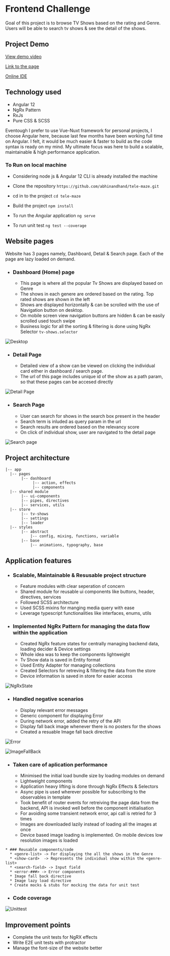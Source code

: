 # Frontend Challenge

Goal of this project is to browse TV Shows based on the rating and Genre. Users will be able to search tv shows & see the detail of the shows.

## Project Demo 

[View demo video](https://vimeo.com/649638350)

[Link to the page](https://fe-telemaze.netlify.app/)

[Online IDE](https://github1s.com/abhinandhand/tele-maze)


 ## Technology used
 * Angular 12
 * NgRx Pattern
 * RxJs
 * Pure CSS & SCSS
 
Eventough I prefer to use Vue-Nuxt framework for personal projects, I choose Angular here, because last few months have been working full time on Angular. I felt, it would be much easier & faster to build as the code syntax is ready on my mind. My ultimate focus was here to build a scalable, maintainable & high performance application.


### To Run on local machine

* Considering node js & Angular 12 CLI is already installed the machine

* Clone the repository ```https://github.com/abhinandhand/tele-maze.git```

* cd in to the project ```cd tele-maze```

* Build the project ```npm install```

* To run the Angular application ```ng serve```

* To run unit test ```ng test --coverage```


## Website pages

Website has 3 pages namely, Dashboard, Detail & Search page. Each of the page are lazy loaded on demand. 
* ### Dashboard (Home) page
  * This page is where all the popular Tv Shows are displayed based on Genre
  * The shows in each genere are ordered based on the rating. Top rated shows are shown in the left
  * Shows are displayed horizontally & can be scrolled with the use of Navigation button on desktop. 
  * On mobile screen view navigation buttons are hidden & can be easily scrolled used touch swipe  
  * Business logic for all the sorting & filtering is done using NgRx Selector ```tv-shows.selector```
  
 ![Desktop](https://i.ibb.co/80Y0pLV/1.png) 

 * ### Detail Page
   * Detailed view of a show can be viewed on clicking the individual card either in dashboard / search page.
   * The url of this page includes unique id of the show as a path param, so that these pages can be accesed directly 
  
 ![Detail Page](https://i.ibb.co/4dFp20G/3.png)
 
 * ### Search Page
   * User can search for shows in the search box present in the header
   * Search term is inluded as query param in the url
   * Search results are ordered based on the relevancy score
   * On click of individual show, user are navigated to the detail page
  
 ![Search page](https://i.ibb.co/R7vM8sL/4.png)

 ## Project architecture
 
    |-- app
      |-- pages
           |-- dashboard
                |-- action, effects
                |-- components
      |-- shared module
           |-- ui-components
           |-- pipes, directives
           |-- services, utils
      |-- store                        
           |-- tv-shows
           |-- settings
           |-- loader
      |-- styles
      	   |-- abstract
	           |-- config, mixing, functions, variable
	       |-- base 
	           |-- animations, typography, base	    

 

 
 ## Application features 
 
  * ### Scalable, Maintainable & Resusable project structure 
    * Feature modules with clear seperation of concern
    * Shared module for reusable ui components like buttons, header, directives, services
    * Followed SCSS architecture
    * Used SCSS mixins for manging media query with ease
    * Leverage typescript functionalities like interfaces, enums, utils
 
 
  * ### Implemented NgRx Pattern for managing the data flow within the application
    * Created NgRx feature states for centrally managing backend data, loading decider & Device settings
    * Whole idea was to keep the components lightweight
    * Tv Show data is saved in Entity format
    * Used Entity Adapter for managing collections
    * Created Selectors for retreving & filtering the data from the store
    * Device information is saved in store for easier access 
    
    
  
 ![NgRxState](https://i.ibb.co/VBxyB7d/5.png)
 

  * ### Handled negative scenarios 
    * Display relevant error messages
    * Generic component for displaying Error
    * During network error, added the retry of the API
    * Display fall back image whenever there is no posters for the shows
    * Created a resuable Image fall back directive 
  
 ![Error](https://i.ibb.co/wsgKHm6/7.png)


 ![ImageFallBack](https://i.ibb.co/xYmNVH7/6.png)
 
   * ### Taken care of aplication performance 
     * Minimised the initial load bundle size by loading modules on demand
     * Lightweight components 
     * Application heavy lifting is done through NgRx Effects & Selectors
     * Async pipe is used wherever possible for subscribing to the observables in template 
     * Took benefit of router events for retreiving the page data from the backend, API is invoked well before the component initialisation
     * For avoiding some transient network error, api call is retried for 3 times
     * Images are downloaded lazily instead of loading all the images at once
     * Device based image loading is implemented. On mobile devices low resolution images is loaded 

    * ### Reusable components/code
      * <genre-list> -> For displaying the all the shows in the Genre
      * <show-card>  -> Represents the individual show within the <genre-list>
      * <search-field> -> Input field 
      * <error-###> -> Error components
      * Image fall back directive
      * Image lazy load directive
      * Create mocks & stubs for mocking the data for unit test
  
  *  ### Code coverage
    
![Unittest](https://i.ibb.co/1rcxVM4/8.png)
     
  ## Improvement points
   * Complete the unit tests for NgRX effects
   * Write E2E unit tests with protractor
   * Manage the font-size of the website better
    
 
